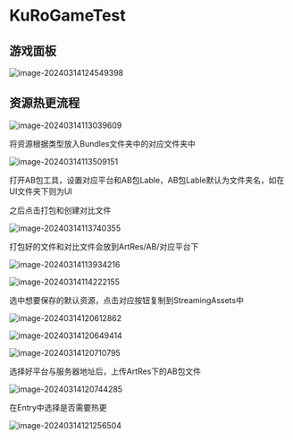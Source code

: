 # KuRoGameTest

## 游戏面板

![image-20240314124549398](C:\Users\ASUS\AppData\Roaming\Typora\typora-user-images\image-20240314124549398.png)







## 资源热更流程

![image-20240314113039609](C:\Users\ASUS\AppData\Roaming\Typora\typora-user-images\image-20240314113039609.png)

将资源根据类型放入Bundles文件夹中的对应文件夹中

![image-20240314113509151](C:\Users\ASUS\AppData\Roaming\Typora\typora-user-images\image-20240314113509151.png)

打开AB包工具，设置对应平台和AB包Lable，AB包Lable默认为文件夹名，如在UI文件夹下则为UI

之后点击打包和创建对比文件

![image-20240314113740355](C:\Users\ASUS\AppData\Roaming\Typora\typora-user-images\image-20240314113740355.png)

打包好的文件和对比文件会放到ArtRes/AB/对应平台下

![image-20240314113934216](C:\Users\ASUS\AppData\Roaming\Typora\typora-user-images\image-20240314113934216.png)

![image-20240314114222155](C:\Users\ASUS\AppData\Roaming\Typora\typora-user-images\image-20240314114222155.png)

选中想要保存的默认资源，点击对应按钮复制到StreamingAssets中

![image-20240314120612862](C:\Users\ASUS\AppData\Roaming\Typora\typora-user-images\image-20240314120612862.png)

![image-20240314120649414](C:\Users\ASUS\AppData\Roaming\Typora\typora-user-images\image-20240314120649414.png)

![image-20240314120710795](C:\Users\ASUS\AppData\Roaming\Typora\typora-user-images\image-20240314120710795.png)

选择好平台与服务器地址后，上传ArtRes下的AB包文件

![image-20240314120744285](C:\Users\ASUS\AppData\Roaming\Typora\typora-user-images\image-20240314120744285.png)

在Entry中选择是否需要热更

![image-20240314121256504](C:\Users\ASUS\AppData\Roaming\Typora\typora-user-images\image-20240314121256504.png)
